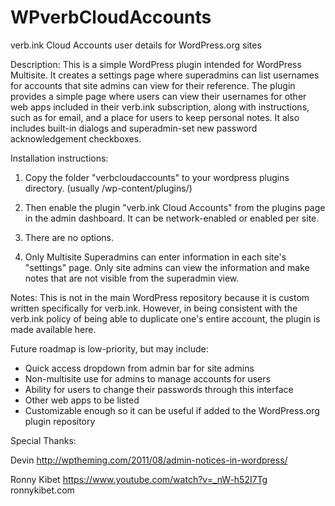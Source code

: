 # WPverbCloudAccounts
verb.ink Cloud Accounts user details for WordPress.org sites

Description:
This is a simple WordPress plugin intended for WordPress Multisite. It creates a settings page where superadmins can list usernames for accounts that site admins can view for their reference. The plugin provides a simple page where users can view their usernames for other web apps included in their verb.ink subscription, along with instructions, such as for email, and a place for users to keep personal notes. It also includes built-in dialogs and superadmin-set new password acknowledgement checkboxes.

Installation instructions:

1. Copy the folder "verbcloudaccounts" to your wordpress plugins directory. (usually /wp-content/plugins/)

2. Then enable the plugin "verb.ink Cloud Accounts" from the plugins page in the admin dashboard. It can be network-enabled or enabled per site.

3. There are no options.

4. Only Multisite Superadmins can enter information in each site's "settings" page. Only site admins can view the information and make notes that are not visible from the superadmin view.

Notes:
This is not in the main WordPress repository because it is custom written specifically for verb.ink. However, in being consistent with the verb.ink policy of being able to duplicate one's entire account, the plugin is made available here.

Future roadmap is low-priority, but may include:
- Quick access dropdown from admin bar for site admins
- Non-multisite use for admins to manage accounts for users
- Ability for users to change their passwords through this interface
- Other web apps to be listed
- Customizable enough so it can be useful if added to the WordPress.org plugin repository

Special Thanks:

Devin
http://wptheming.com/2011/08/admin-notices-in-wordpress/

Ronny Kibet
https://www.youtube.com/watch?v=_nW-h52I7Tg
ronnykibet.com
